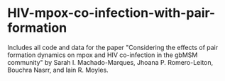 # HIV-mpox-co-infection-with-pair-formation
Includes all code and data for the paper "Considering the effects of pair formation dynamics on mpox and HIV co-infection in the gbMSM community" by Sarah I. Machado-Marques, Jhoana P. Romero-Leiton, Bouchra Nasrr, and Iain R. Moyles. 
